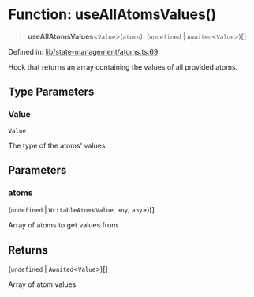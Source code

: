 # Function: useAllAtomsValues()

> **useAllAtomsValues**\<`Value`\>(`atoms`): (`undefined` \| `Awaited`\<`Value`\>)[]

Defined in: [lib/state-management/atoms.ts:69](https://github.com/aldesgroup/goaldn/blob/6a7943d02984b1a6b41d76a3a483a1484b644076/lib/state-management/atoms.ts#L69)

Hook that returns an array containing the values of all provided atoms.

## Type Parameters

### Value

`Value`

The type of the atoms' values.

## Parameters

### atoms

(`undefined` \| `WritableAtom`\<`Value`, `any`, `any`\>)[]

Array of atoms to get values from.

## Returns

(`undefined` \| `Awaited`\<`Value`\>)[]

Array of atom values.
